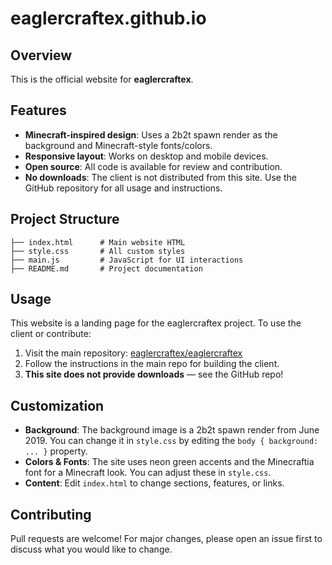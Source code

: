 # eaglercraftex.github.io

## Overview

This is the official website for **eaglercraftex**.

## Features

- **Minecraft-inspired design**: Uses a 2b2t spawn render as the background and Minecraft-style fonts/colors.
- **Responsive layout**: Works on desktop and mobile devices.
- **Open source**: All code is available for review and contribution.
- **No downloads**: The client is not distributed from this site. Use the GitHub repository for all usage and instructions.

## Project Structure

```
├── index.html      # Main website HTML
├── style.css       # All custom styles
├── main.js         # JavaScript for UI interactions
├── README.md       # Project documentation
```

## Usage

This website is a landing page for the eaglercraftex project. To use the client or contribute:

1. Visit the main repository: [eaglercraftex/eaglercraftex](https://github.com/eaglercraftex/eaglercraftex)
2. Follow the instructions in the main repo for building the client.
3. **This site does not provide downloads** — see the GitHub repo!

## Customization

- **Background**: The background image is a 2b2t spawn render from June 2019. You can change it in `style.css` by editing the `body { background: ... }` property.
- **Colors & Fonts**: The site uses neon green accents and the Minecraftia font for a Minecraft look. You can adjust these in `style.css`.
- **Content**: Edit `index.html` to change sections, features, or links.

## Contributing

Pull requests are welcome! For major changes, please open an issue first to discuss what you would like to change.